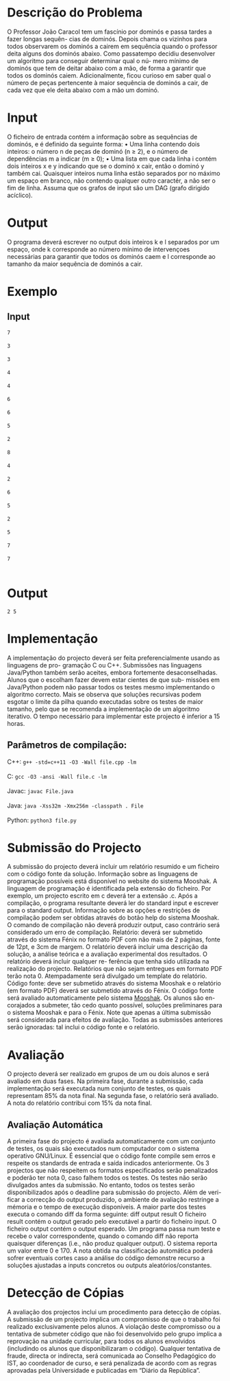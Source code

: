 # Descrição do Problema
O Professor João Caracol tem um fascínio por dominós e passa tardes a fazer longas sequên-
cias de dominós. Depois chama os vizinhos para todos observarem os dominós a cairem em
sequência quando o professor deita alguns dos dominós abaixo.
Como passatempo decidiu desenvolver um algoritmo para conseguir determinar qual o nú-
mero mínimo de dominós que tem de deitar abaixo com a mão, de forma a garantir que todos os
dominós caiem. Adicionalmente, ficou curioso em saber qual o número de peças pertencente à
maior sequência de dominós a cair, de cada vez que ele deita abaixo com a mão um dominó.

# Input
O ficheiro de entrada contém a informação sobre as sequências de dominós, e é definido da
seguinte forma:
• Uma linha contendo dois inteiros: o número n de peças de dominó (n ≥ 2), e o número
de dependências m a indicar (m ≥ 0);
• Uma lista em que cada linha i contém dois inteiros x e y indicando que se o dominó x cair,
então o dominó y também cai.
Quaisquer inteiros numa linha estão separados por no máximo um espaço em branco, não
contendo qualquer outro caractér, a não ser o fim de linha.
Assuma que os grafos de input são um DAG (grafo dirigido acíclico).

# Output
O programa deverá escrever no output dois inteiros k e l separados por um espaço, onde k
corresponde ao número mínimo de intervençoes necessárias para garantir que todos os dominós
caem e l corresponde ao tamanho da maior sequência de dominós a cair.

# Exemplo

## Input
`7`<br/><br/>
`3`<br/><br/>
`3`<br/><br/>
`4`<br/><br/>
`4`<br/><br/>
`6`<br/><br/>
`6`<br/><br/>
`5`<br/><br/>
`2`<br/><br/>
`8`<br/><br/>
`4`<br/><br/>
`2`<br/><br/>
`6`<br/><br/>
`5`<br/><br/>
`2`<br/><br/>
`5`<br/><br/>
`7`<br/><br/>
`7`<br/><br/>

# Output
`2 5`

# Implementação
A implementação do projecto deverá ser feita preferencialmente usando as linguagens de pro-
gramação C ou C++. Submissões nas linguagens Java/Python também serão aceites, embora
fortemente desaconselhadas. Alunos que o escolham fazer devem estar cientes de que sub-
missões em Java/Python podem não passar todos os testes mesmo implementando o algoritmo
correcto. Mais se observa que soluções recursivas podem esgotar o limite da pilha quando
executadas sobre os testes de maior tamanho, pelo que se recomenda a implementação de um
algoritmo iterativo.
O tempo necessário para implementar este projecto é inferior a 15 horas.

## Parâmetros de compilação:
C++: `g++ -std=c++11 -O3 -Wall file.cpp -lm`<br/><br/>
C: `gcc -O3 -ansi -Wall file.c -lm`<br/><br/>
Javac: `javac File.java`<br/><br/>
Java: `java -Xss32m -Xmx256m -classpath . File`<br/><br/>
Python: `python3 file.py`

# Submissão do Projecto
A submissão do projecto deverá incluir um relatório resumido e um ficheiro com o código
fonte da solução. Informação sobre as linguagens de programação possíveis está disponível
no website do sistema Mooshak. A linguagem de programação é identificada pela extensão do
ficheiro. Por exemplo, um projecto escrito em c deverá ter a extensão .c. Após a compilação,
o programa resultante deverá ler do standard input e escrever para o standard output.
Informação sobre as opções e restrições de compilação podem ser obtidas através do botão help
do sistema Mooshak. O comando de compilação não deverá produzir output, caso contrário
será considerado um erro de compilação.
Relatório: deverá ser submetido através do sistema Fénix no formato PDF com não mais de 2
páginas, fonte de 12pt, e 3cm de margem. O relatório deverá incluir uma descrição da solução, a
análise teórica e a avaliação experimental dos resultados. O relatório deverá incluir qualquer re-
ferência que tenha sido utilizada na realização do projecto. Relatórios que não sejam entregues
em formato PDF terão nota 0. Atempadamente será divulgado um template do relatório.
Código fonte: deve ser submetido através do sistema Mooshak e o relatório (em formato PDF)
deverá ser submetido através do Fénix. O código fonte será avaliado automaticamente pelo sistema [Mooshak](http://acp.tecnico.ulisboa.pt/~mooshak/). Os alunos são en-
corajados a submeter, tão cedo quanto possível, soluções preliminares para o sistema Mooshak
e para o Fénix. Note que apenas a última submissão será considerada para efeitos de avaliação.
Todas as submissões anteriores serão ignoradas: tal inclui o código fonte e o relatório.

# Avaliação
O projecto deverá ser realizado em grupos de um ou dois alunos e será avaliado em duas fases.
Na primeira fase, durante a submissão, cada implementação será executada num conjunto de
testes, os quais representam 85% da nota final. Na segunda fase, o relatório será avaliado. A
nota do relatório contribui com 15% da nota final.

## Avaliação Automática
A primeira fase do projecto é avaliada automaticamente com um conjunto de testes, os quais são
executados num computador com o sistema operativo GNU/Linux. É essencial que o código
fonte compile sem erros e respeite os standards de entrada e saída indicados anteriormente. Os
3
projectos que não respeitem os formatos especificados serão penalizados e poderão ter nota 0,
caso falhem todos os testes. Os testes não serão divulgados antes da submissão. No entanto,
todos os testes serão disponibilizados após o deadline para submissão do projecto. Além de veri-
ficar a correcção do output produzido, o ambiente de avaliação restringe a mémoria e o tempo
de execução disponíveis. A maior parte dos testes executa o comando diff da forma seguinte:
diff output result
O ficheiro result contém o output gerado pelo executável a partir do ficheiro input. O
ficheiro output contém o output esperado. Um programa passa num teste e recebe o valor
correspondente, quando o comando diff não reporta quaisquer diferenças (i.e., não produz
qualquer output). O sistema reporta um valor entre 0 e 170.
A nota obtida na classificação automática poderá sofrer eventuais cortes caso a análise do código
demonstre recurso a soluções ajustadas a inputs concretos ou outputs aleatórios/constantes.

# Detecção de Cópias
A avaliação dos projectos inclui um procedimento para detecção de cópias. A submissão de um
projecto implica um compromisso de que o trabalho foi realizado exclusivamente pelos alunos.
A violação deste compromisso ou a tentativa de submeter código que não foi desenvolvido pelo
grupo implica a reprovação na unidade curricular, para todos os alunos envolvidos (includindo
os alunos que disponibilizaram o código). Qualquer tentativa de fraude, directa or indirecta,
será comunicada ao Conselho Pedagógico do IST, ao coordenador de curso, e será penalizada
de acordo com as regras aprovadas pela Universidade e publicadas em “Diário da República”.
